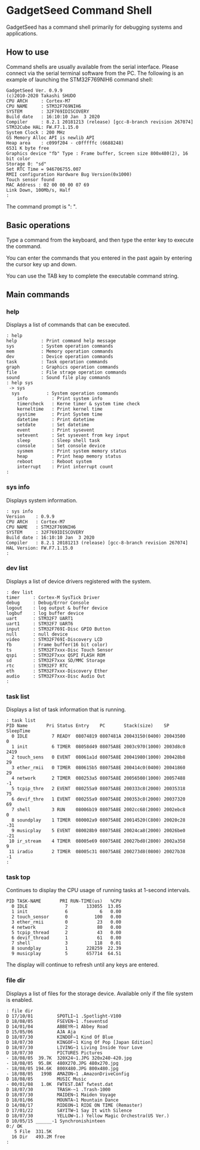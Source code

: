 # GadgetSeed Command Shell

GadgetSeed has a command shell primarily for debugging systems and applications.

## How to use

Command shells are usually available from the serial interface.
Please connect via the serial terminal software from the PC.
The following is an example of launching the STM32F769NIH6 command shell:

```
GadgetSeed Ver. 0.9.9
(c)2010-2020 Takashi SHUDO
CPU ARCH     : Cortex-M7
CPU NAME     : STM32F769NIH6
SYSTEM       : 32F769IDISCOVERY
Build date   : 16:10:10 Jan  3 2020
Compiler     : 8.2.1 20181213 (release) [gcc-8-branch revision 267074]
STM32Cube HAL: FW.F7.1.15.0
System Clock : 200 MHz
GS Memory Alloc API is newlib API
Heap area    : c099f204 - c0fffffc (6688248)
6531 K byte free
Graphics device "fb" Type : Frame buffer, Screen size 800x480(2), 16 bit color
Storage 0: "sd"
Set RTC Time = 946706755.007
RMII configuration Hardware Bug Version(0x1000)
Touch sensor found
MAC Address : 02 00 00 00 07 69
Link Down, 100Mb/s, Half
: 
```

The command prompt is ": ".

## Basic operations

Type a command from the keyboard, and then type the enter key to execute the command.

You can enter the commands that you entered in the past again by entering the cursor key up and down.

You can use the TAB key to complete the executable command string.

## Main commands

### help

Displays a list of commands that can be executed.

```
: help  
help         : Print command help message
sys          : System operation commands
mem          : Memory operation commands
dev          : Device operation commands
task         : Task operation commands
graph        : Graphics operation commands
file         : File strage operation commands
sound        : Sound file play commands
: help sys
 -> sys
  sys          : System operation commands
    info         : Print system info
    timercheck   : Kerne timer & system time check
    kerneltime   : Print kernel time
    systime      : Print System time
    datetime     : Print datetime
    setdate      : Set datetime
    event        : Print sysevent
    setevent     : Set sysevent from key input
    sleep        : Sleep shell task
    console      : Set console device
    sysmem       : Print system memory status
    heap         : Print heap memory status
    reboot       : Reboot system
    interrupt    : Print interrupt count
:
```

### sys info

Displays system information.

```
: sys info
Version    : 0.9.9
CPU ARCH   : Cortex-M7
CPU NAME   : STM32F769NIH6
SYSTEM     : 32F769IDISCOVERY
Build date : 16:10:10 Jan  3 2020
Compiler   : 8.2.1 20181213 (release) [gcc-8-branch revision 267074]
HAL Version: FW.F7.1.15.0
:
```

### dev list

Displays a list of device drivers registered with the system.

```
: dev list 
timer     : Cortex-M SysTick Driver
debug     : Debug/Error Console
logout    : log output & buffer device
logbuf    : log buffer device
uart      : STM32F7 UART1
uart1     : STM32F7 UART6
input     : STM32F769I-Disc GPIO Button
null      : null device
video     : STM32F769I-Discovery LCD
fb        : Frame buffer(16 bit color)
ts        : STM32F7xxx-Disc Touch Sensor
qspi      : STM32F7xxx QSPI FLASH ROM
sd        : STM32F7xxx SD/MMC Storage
rtc       : STM32F7 RTC
eth       : STM32F7xxx-Discovery Ether
audio     : STM32F7xxx-Disc Audio Out
: 
```

### task list

Displays a list of task information that is running.

```
: task list 
PID Name       Pri Status Entry    PC       Stack(size)    SP       SleepTime
  0 IDLE         7 READY  08074819 0807481A 20043150(0400) 20043500         0
  1 init         6 TIMER  08058d49 08075A8E 2003c970(1000) 2003d8c0      2419
  2 touch_sens   0 EVENT  08061a1d 08075A8E 20041980(1000) 200428b8        29
  3 ether_rmii   0 TIMER  080615b5 08075A8E 200414c0(0400) 20041860        29
  4 network      2 TIMER  080253a5 08075A8E 20056508(1000) 20057488        -1
  5 tcpip_thre   2 EVENT  080255a9 08075A8E 200333c8(2000) 20035318        75
  6 devif_thre   1 EVENT  080255a9 08075A8E 200353c8(2000) 20037320        69
  7 shell        3 RUN    08006b19 08075A8E 2002cc68(2000) 2002ebc8         0
  8 soundplay    1 TIMER  080002a9 08075A8E 20014520(C800) 20020c28       -31
  9 musicplay    5 EVENT  080028b9 08075A8E 20024ca8(2000) 20026be0       -21
 10 ir_stream    4 TIMER  08005e69 08075A8E 20027bd8(2800) 2002a358         9
 11 iradio       2 TIMER  08005c31 08075A8E 200273d8(0800) 20027b38        -1
: 
```

### task top

Continues to display the CPU usage of running tasks at 1-second intervals.

```
PID TASK-NAME       PRI RUN-TIME(us)   %CPU
  0 IDLE              7       133055  13.05
  1 init              6            6   0.00
  2 touch_sensor      0          100   0.00
  3 ether_rmii        0           23   0.00
  4 network           2           80   0.00
  5 tcpip_thread      2           43   0.00
  6 devif_thread      1           61   0.00
  7 shell             3          118   0.01
  8 soundplay         1       228259  22.39
  9 musicplay         5       657714  64.51
```

The display will continue to refresh until any keys are entered.

### file dir

Displays a list of files for the storage device.
Available only if the file system is enabled.

```
: file dir 
D 17/10/01         SPOTLI~1 .Spotlight-V100
D 18/08/05         FSEVEN~1 .fseventsd
D 14/01/04         ABBEYR~1 Abbey Road
D 15/05/06         AJA Aja
D 18/07/30         KINDOF~1 Kind Of Blue
D 18/07/30         KINGOF~1 King Of Pop [Japan Edition]
D 18/07/30         LIVING~1 Living Inside Your Love
D 18/07/30         PICTURES Pictures
- 18/08/05  39.7K  320X24~1.JPG 320x240-420.jpg
- 18/08/05  95.8K  480X270.JPG 480x270.jpg
- 18/08/05 194.6K  800X480.JPG 800x480.jpg
- 18/08/05   199B  AMAZON~1 .AmazonDriveConfig
D 18/08/05         MUSIC Music
- 00/01/08   1.0K  FWTEST.DAT fwtest.dat
D 18/07/30         TRASH-~1 .Trash-1000
D 18/07/30         MAIDEN~1 Maiden Voyage
D 18/01/06         MOUNTA~1 Mountain Dance
D 14/08/17         RIDEON~1 RIDE ON TIME (Remaster)
D 17/01/22         SAYITW~1 Say It with Silence
D 18/07/30         YELLOW~1.) Yellow Magic Orchestra(US Ver.)
D 10/05/15 ______-1 Synchronishinteen
0:/ OK
   5 File  331.5K
  16 Dir   493.2M free
:
```
